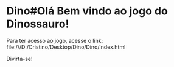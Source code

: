 # Dino#Olá Bem vindo ao jogo do Dinossauro!

Para ter acesso ao jogo,  acesse o link: file:///D:/Cristino/Desktop/Dino/Dino/index.html

Divirta-se!
